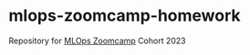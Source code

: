 # mlops-zoomcamp-homework

Repository for [MLOps Zoomcamp](https://github.com/DataTalksClub/mlops-zoomcamp) Cohort 2023
